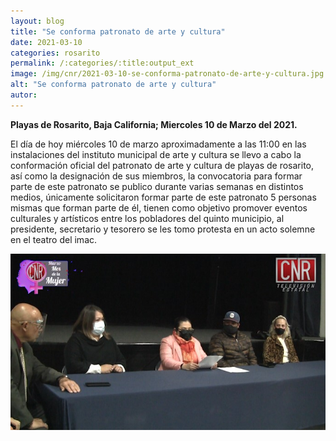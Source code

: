 ```yaml
---
layout: blog
title: "Se conforma patronato de arte y cultura"
date: 2021-03-10
categories: rosarito
permalink: /:categories/:title:output_ext
image: /img/cnr/2021-03-10-se-conforma-patronato-de-arte-y-cultura.jpg
alt: "Se conforma patronato de arte y cultura"
autor:
---
```


**Playas de Rosarito, Baja California; Miercoles 10 de Marzo del 2021.** 

El día de hoy miércoles 10 de marzo aproximadamente a las 11:00 en las instalaciones del instituto municipal de arte y cultura se llevo a cabo la conformación oficial del patronato de arte y cultura de playas de rosarito, así como la designación de sus miembros, la convocatoria para formar parte de este patronato se publico durante varias semanas en distintos medios, únicamente solicitaron formar parte de este patronato 5 personas mismas que forman parte de él, tienen como objetivo promover eventos culturales y artísticos entre los pobladores del quinto municipio, al presidente, secretario y tesorero se les tomo protesta en un acto solemne en el teatro del imac. 

<div id="carouselExampleSlidesOnly" class="carousel slide" data-ride="carousel">
  <div class="carousel-inner">
    <div class="carousel-item active">
       <img class="d-block w-100" src="/img/cnr/2021-03-10-se-conforma-patronato-de-arte-y-cultura.jpg" loading="lazy"  alt="Se conforma patronato de arte y cultura">
    </div>
  </div>
</div>